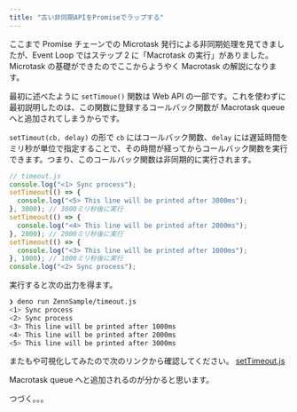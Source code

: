 ```yaml
---
title: "古い非同期APIをPromiseでラップする"
---
```


ここまで Promise チェーンでの Microtask 発行による非同期処理を見てきましたが、Event Loop ではステップ 2 に「Macrotask の実行」がありました。Microtask の基礎ができたのでここからようやく Macrotask の解説になります。

最初に述べたように `setTimoue()` 関数は Web API の一部です。これを使わずに最初説明したのは、この関数に登録するコールバック関数が Macrotask queue へと追加されてしまうからです。

`setTimout(cb, delay)` の形で `cb` にはコールバック関数、`delay` には遅延時間をミリ秒が単位で指定することで、その時間が経ってからコールバック関数を実行できます。つまり、このコールバック関数は非同期的に実行されます。

```js
// timeout.js
console.log("<1> Sync process");
setTimeout(() => {
  console.log("<5> This line will be printed after 3000ms");
}, 3000); // 3000ミリ秒後に実行
setTimeout(() => {
  console.log("<4> This line will be printed after 2000ms");
}, 2000); // 2000ミリ秒後に実行
setTimeout(() => {
  console.log("<3> This line will be printed after 1000ms");
}, 1000); // 1000ミリ秒後に実行
console.log("<2> Sync process");
```

実行すると次の出力を得ます。

```sh
❯ deno run ZennSample/timeout.js
<1> Sync process
<2> Sync process
<3> This line will be printed after 1000ms
<4> This line will be printed after 2000ms
<5> This line will be printed after 3000ms
```

またもや可視化してみたので次のリンクから確認してください。
[setTimeout.js](https://www.jsv9000.app/?code=Ly8gdGltZW91dC5qcwpjb25zb2xlLmxvZygiPDE%2BIFN5bmMgcHJvY2VzcyIpOwpzZXRUaW1lb3V0KCgpID0%2BIHsKICBjb25zb2xlLmxvZygiPDU%2BIFRoaXMgbGluZSB3aWxsIGJlIHByaW50ZWQgYWZ0ZXIgMzAwMG1zIik7Cn0sIDMwMDApOwpzZXRUaW1lb3V0KCgpID0%2BIHsKICBjb25zb2xlLmxvZygiPDQ%2BIFRoaXMgbGluZSB3aWxsIGJlIHByaW50ZWQgYWZ0ZXIgMjAwMG1zIik7Cn0sIDIwMDApOwpzZXRUaW1lb3V0KCgpID0%2BIHsKICBjb25zb2xlLmxvZygiPDM%2BIFRoaXMgbGluZSB3aWxsIGJlIHByaW50ZWQgYWZ0ZXIgMTAwMG1zIik7Cn0sIDEwMDApOwpjb25zb2xlLmxvZygiPDI%2BIFN5bmMgcHJvY2VzcyIpOwo%3D)

Macrotask queue へと追加されるのが分かると思います。

つづく。。。
